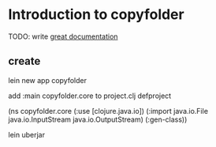 # Introduction to copyfolder

TODO: write [great documentation](http://jacobian.org/writing/great-documentation/what-to-write/)
## create
lein new app copyfolder

add :main copyfolder.core to project.clj defproject

(ns copyfolder.core
  (:use [clojure.java.io])
  (:import java.io.File java.io.InputStream java.io.OutputStream)
  (:gen-class))

lein uberjar

